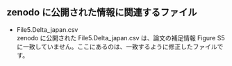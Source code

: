 ## zenodo に公開された情報に関連するファイル
- File5.Delta_japan.csv<br>
  zenodo に公開された File5.Delta_japan.csv は、論文の補足情報 Figure S5 に一致していません。ここにあるのは、一致するように修正したファイルです。


